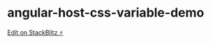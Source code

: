 # angular-host-css-variable-demo

[Edit on StackBlitz ⚡️](https://stackblitz.com/edit/angular-host-css-variable-demo)